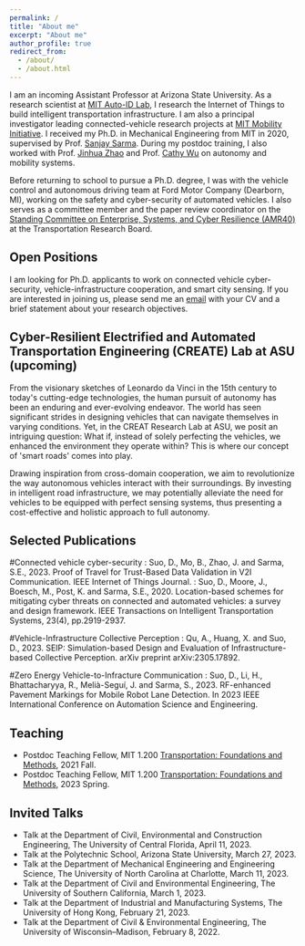 ```yaml
---
permalink: /
title: "About me"
excerpt: "About me"
author_profile: true
redirect_from: 
  - /about/
  - /about.html
---
```


I am an incoming Assistant Professor at Arizona State University. As a research scientist at [MIT Auto-ID Lab](https://autoid.mit.edu/), I research the Internet of Things to build intelligent transportation infrastructure. I am also a principal investigator leading connected-vehicle research projects at [MIT Mobility Initiative](https://www.mmi.mit.edu/research). I received my Ph.D. in Mechanical Engineering from MIT in 2020, supervised by Prof. [Sanjay Sarma](https://scholar.google.com/citations?user=r9UmpGUAAAAJ&hl=en). During my postdoc training, I also worked with Prof. [Jinhua Zhao](https://scholar.google.com/citations?user=bC0BOGoAAAAJ&hl=en) and Prof. [Cathy Wu](https://scholar.google.com/citations?user=wyjZbeMAAAAJ&hl=en) on autonomy and mobility systems. 

Before returning to school to pursue a Ph.D. degree, I was with the vehicle control and autonomous driving team at Ford Motor Company (Dearborn, MI), working on the safety and cyber-security of automated vehicles. I also serves as a committee member and the paper review coordinator on the [Standing Committee on Enterprise, Systems, and Cyber Resilience (AMR40)](https://www.trbamr40.org/) at the Transportation Research Board. 

## Open Positions

I am looking for Ph.D. applicants to work on connected vehicle cyber-security, vehicle-infrastructure cooperation, and smart city sensing. If you are interested in joining us, please send me an [email](mailto:dajiang.suo@asu.edu) with your CV and a brief statement about your research objectives. 


Cyber-Resilient Electrified and Automated Transportation Engineering (CREATE) Lab at ASU (upcoming)
------
From the visionary sketches of Leonardo da Vinci in the 15th century to today's cutting-edge technologies, the human pursuit of autonomy has been an enduring and ever-evolving endeavor. The world has seen significant strides in designing vehicles that can navigate themselves in varying conditions. Yet, in the CREAT Research Lab at ASU, we posit an intriguing question: What if, instead of solely perfecting the vehicles, we enhanced the environment they operate within? This is where our concept of 'smart roads' comes into play.

Drawing inspiration from cross-domain cooperation, we aim to revolutionize the way autonomous vehicles interact with their surroundings. By investing in intelligent road infrastructure, we may potentially alleviate the need for vehicles to be equipped with perfect sensing systems, thus presenting a cost-effective and holistic approach to full autonomy.

## Selected Publications

#Connected vehicle cyber-security
:   Suo, D., Mo, B., Zhao, J. and Sarma, S.E., 2023. Proof of Travel for Trust-Based Data Validation in V2I Communication. IEEE Internet of Things Journal.
:   Suo, D., Moore, J., Boesch, M., Post, K. and Sarma, S.E., 2020. Location-based schemes for mitigating cyber threats on connected and automated vehicles: a survey and design framework. IEEE Transactions on Intelligent Transportation Systems, 23(4), pp.2919-2937.

#Vehicle-Infrastructure Collective Perception
:   Qu, A., Huang, X. and Suo, D., 2023. SEIP: Simulation-based Design and Evaluation of Infrastructure-based Collective Perception. arXiv preprint arXiv:2305.17892.

#Zero Energy Vehicle-to-Infracture Communication
:   Suo, D., Li, H., Bhattacharyya, R., Melià-Seguí, J. and Sarma, S., 2023. RF-enhanced Pavement Markings for Mobile Robot Lane Detection. In 2023 IEEE International Conference on Automation Science and Engineering.

## Teaching 
  * Postdoc Teaching Fellow, MIT 1.200 [Transportation: Foundations and Methods](http://student.mit.edu/catalog/m1b.html), 2021 Fall.
  * Postdoc Teaching Fellow, MIT 1.200 [Transportation: Foundations and Methods](http://student.mit.edu/catalog/m1b.html), 2023 Spring.

## Invited Talks 

  * Talk at the Department of Civil, Environmental and Construction Engineering, The University of Central Florida, April 11, 2023.
  * Talk at the Polytechnic School, Arizona State University, March 27, 2023.
  * Talk at the Department of Mechanical Engineering and Engineering Science, The University of North Carolina at Charlotte, March 11, 2023.
  * Talk at the Department of Civil and Environmental Engineering, The University of Southern California, March 1, 2023.
  * Talk at the Department of Industrial and Manufacturing Systems, The University of Hong Kong, February 21, 2023.
  * Talk at the Department of Civil & Environmental Engineering, The University of Wisconsin–Madison, February 8, 2022.
    

